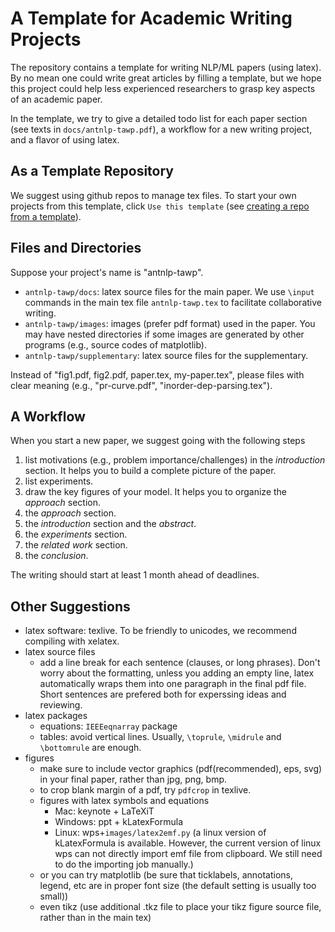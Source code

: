 # A Template for Academic Writing Projects

The repository contains a template for writing NLP/ML papers (using latex).
By no mean one could write great articles by filling a template,
but we hope this project could help less experienced researchers
to grasp key aspects of an academic paper.

In the template, we try to give a detailed todo list for each paper section 
(see texts in `docs/antnlp-tawp.pdf`),
a workflow for a new writing project,
and a flavor of using latex.

## As a Template Repository

We suggest using github repos to manage tex files. 
To start your own projects from this template, click `Use this template` (see [creating a repo from a template](https://help.github.com/en/articles/creating-a-repository-from-a-template)).


## Files and Directories

Suppose your project's name is "antnlp-tawp".
- `antnlp-tawp/docs`: latex source files for the main paper. We use `\input` commands in the main tex file `antnlp-tawp.tex` 
to facilitate collaborative writing.
- `antnlp-tawp/images`: images (prefer pdf format) used in the paper. You may have nested directories 
if some images are generated by other programs (e.g., source codes of matplotlib).
- `antnlp-tawp/supplementary`: latex source files for the supplementary.

Instead of "fig1.pdf, fig2.pdf, paper.tex, my-paper.tex",
please files with clear meaning (e.g., "pr-curve.pdf", "inorder-dep-parsing.tex").


## A Workflow

When you start a new paper, we suggest going with the following steps
1. list motivations (e.g., problem importance/challenges) in the _introduction_ section. 
It helps you to build a complete picture of the paper. 
1. list experiments.
1. draw the key figures of your model. It helps you to organize the _approach_ section.
1. the _approach_ section.
1. the _introduction_ section and the _abstract_.
1. the _experiments_ section.
1. the _related work_ section.
1. the _conclusion_.

The writing should start at least 1 month ahead of deadlines.

## Other Suggestions

- latex software: texlive. To be friendly to unicodes, we recommend compiling with xelatex. 
- latex source files
    - add a line break for each sentence (clauses, or long phrases). 
      Don't worry about the formatting, unless you adding an empty line, 
      latex automatically wraps them into one paragraph in the final pdf file. 
      Short sentences are prefered both for experssing ideas and reviewing.
- latex packages
    - equations: `IEEEeqnarray` package 
    - tables: avoid vertical lines. Usually, `\toprule`, `\midrule` and `\bottomrule` are  enough.
- figures
    - make sure to include vector graphics (pdf(recommended), eps, svg) in your final paper, rather than jpg, png, bmp.
    - to crop blank margin of a pdf, try `pdfcrop` in texlive.
    - figures with latex symbols and equations
        - Mac: keynote + LaTeXiT
        - Windows: ppt + kLatexFormula
        - Linux: wps+`images/latex2emf.py` (a linux version of  kLatexFormula is available.
          However, the current version of linux wps can not directly import emf file from clipboard.
          We still need to do the importing job manually.)
    - or you can try matplotlib (be sure that ticklabels, annotations, legend, etc 
     are in proper font size (the default setting is usually too small))
    - even tikz (use additional .tkz file to place your tikz figure source file, rather than in the main tex)

